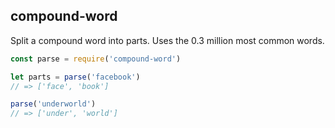 ## compound-word

Split a compound word into parts. Uses the 0.3 million most common words.  

```js
const parse = require('compound-word')

let parts = parse('facebook') 
// => ['face', 'book']

parse('underworld')
// => ['under', 'world']
```
